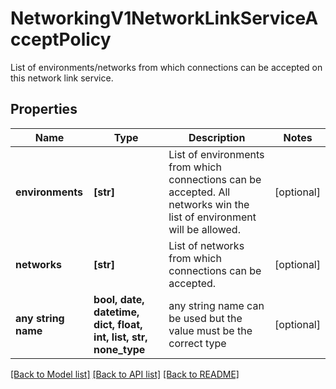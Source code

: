 # NetworkingV1NetworkLinkServiceAcceptPolicy

List of environments/networks from which connections can be accepted on this network link service. 

## Properties
Name | Type | Description | Notes
------------ | ------------- | ------------- | -------------
**environments** | **[str]** | List of environments from which connections can be accepted. All networks win the list of environment will be allowed.  | [optional] 
**networks** | **[str]** | List of networks from which connections can be accepted.  | [optional] 
**any string name** | **bool, date, datetime, dict, float, int, list, str, none_type** | any string name can be used but the value must be the correct type | [optional]

[[Back to Model list]](../README.md#documentation-for-models) [[Back to API list]](../README.md#documentation-for-api-endpoints) [[Back to README]](../README.md)


